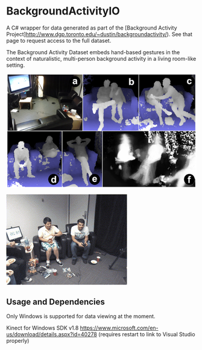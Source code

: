 # BackgroundActivityIO

A C# wrapper for data generated as part of the [Background Activity Project]http://www.dgp.toronto.edu/~dustin/backgroundactivity/). See that page to request access to the full dataset.

The Background Activity Dataset embeds hand-based gestures in the context of naturalistic, multi-person background activity in a living room-like setting. 

![The physical setup and postures appearing in the dataset](photos/SetupAndPostures.png)

![Example of a swipe gesture appearing in background activity](photos/SwipeGestureInContext.gif)

## Usage and Dependencies

Only Windows is supported for data viewing at the moment.

Kinect for Windows SDK v1.8
https://www.microsoft.com/en-us/download/details.aspx?id=40278
(requires restart to link to Visual Studio properly)
